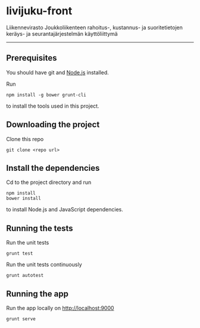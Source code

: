livijuku-front
==============

Liikennevirasto Joukkoliikenteen rahoitus-, kustannus- ja suoritetietojen keräys- ja seurantajärjestelmän käyttöliittymä

---

Prerequisites
-------------

You should have git and [Node.js](http://nodejs.org/) installed.

Run

    npm install -g bower grunt-cli

to install the tools used in this project.


Downloading the project
-----------------------

Clone this repo

    git clone <repo url>


Install the dependencies
------------------------

Cd to the project directory and run

    npm install
    bower install

to install Node.js and JavaScript dependencies.


Running the tests
-------------

Run the unit tests

    grunt test

Run the unit tests continuously

    grunt autotest


Running the app
---------------

Run the app locally on [http://localhost:9000](http://localhost:9000)

    grunt serve
